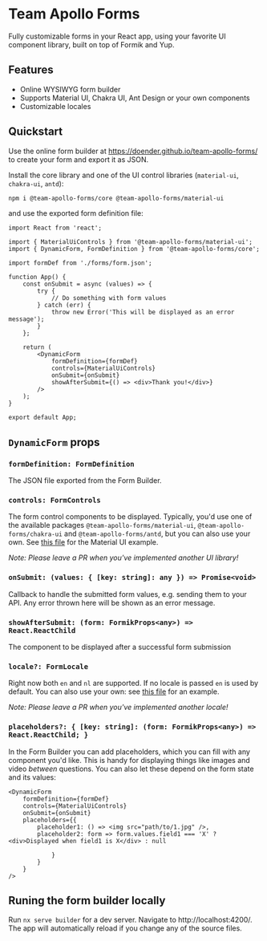 # Team Apollo Forms

Fully customizable forms in your React app, using your favorite UI component library, built on top of Formik and Yup.

## Features

-   Online WYSIWYG form builder
-   Supports Material UI, Chakra UI, Ant Design or your own components
-   Customizable locales

## Quickstart

Use the online form builder at https://doender.github.io/team-apollo-forms/ to create your form and export it as JSON.

Install the core library and one of the UI control libraries (`material-ui`, `chakra-ui`, `antd`):

```sh
npm i @team-apollo-forms/core @team-apollo-forms/material-ui
```

and use the exported form definition file:

```tsx
import React from 'react';

import { MaterialUiControls } from '@team-apollo-forms/material-ui';
import { DynamicForm, FormDefinition } from '@team-apollo-forms/core';

import formDef from './forms/form.json';

function App() {
    const onSubmit = async (values) => {
        try {
            // Do something with form values
        } catch (err) {
            throw new Error('This will be displayed as an error message');
        }
    };

    return (
        <DynamicForm
            formDefinition={formDef}
            controls={MaterialUiControls}
            onSubmit={onSubmit}
            showAfterSubmit={() => <div>Thank you!</div>}
        />
    );
}

export default App;
```

## `DynamicForm` props

### `formDefinition: FormDefinition`

The JSON file exported from the Form Builder.

### `controls: FormControls`

The form control components to be displayed. Typically, you'd use one of the available packages `@team-apollo-forms/material-ui`, `@team-apollo-forms/chakra-ui` and `@team-apollo-forms/antd`, but you can also use your own. See [this file](libs/material-ui/src/controls.tsx) for the Material UI example.

_Note: Please leave a PR when you've implemented another UI library!_

### `onSubmit: (values: { [key: string]: any }) => Promise<void>`

Callback to handle the submitted form values, e.g. sending them to your API. Any error thrown here will be shown as an error message.

### `showAfterSubmit: (form: FormikProps<any>) => React.ReactChild`

The component to be displayed after a successful form submission

### `locale?: FormLocale`

Right now both `en` and `nl` are supported. If no locale is passed `en` is used by default. You can also use your own: see [this file](libs/core/src/locales.ts) for an example.

_Note: Please leave a PR when you've implemented another locale!_

### `placeholders?: { [key: string]: (form: FormikProps<any>) => React.ReactChild; }`

In the Form Builder you can add placeholders, which you can fill with any component you'd like. This is handy for displaying things like images and video _between_ questions. You can also let these depend on the form state and its values:

```tsx
<DynamicForm
    formDefinition={formDef}
    controls={MaterialUiControls}
    onSubmit={onSubmit}
    placeholders={{
        placeholder1: () => <img src="path/to/1.jpg" />,
        placeholder2: form => form.values.field1 === 'X' ? <div>Displayed when field1 is X</div> : null

            }
        }
    }
/>
```

## Runing the form builder locally

Run `nx serve builder` for a dev server. Navigate to http://localhost:4200/. The app will automatically reload if you change any of the source files.
